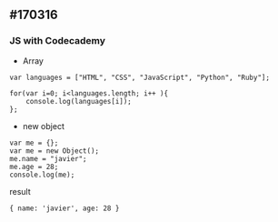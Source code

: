 #170316
---

### JS with Codecademy

* Array
```
var languages = ["HTML", "CSS", "JavaScript", "Python", "Ruby"];

for(var i=0; i<languages.length; i++ ){
    console.log(languages[i]);
};
```

* new object
```
var me = {};
var me = new Object();
me.name = "javier";
me.age = 28;
console.log(me);
```
result
```
{ name: 'javier', age: 28 }
```